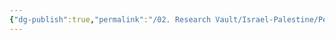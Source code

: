```yaml
---
{"dg-publish":true,"permalink":"/02. Research Vault/Israel-Palestine/People/King Hussein/","created":"2025-08-22T20:59:17.272-04:00","updated":"2025-08-22T21:00:12.677-04:00"}
---
```


